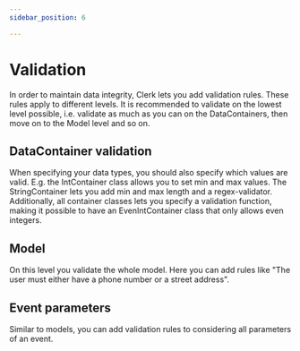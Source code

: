 ```yaml
---
sidebar_position: 6

---
```

# Validation

In order to maintain data integrity, Clerk lets you add validation rules. These rules apply to different levels.
It is recommended to validate on the lowest level possible, i.e. validate as much as you can on the DataContainers, then
move on to the Model level and so on.

## DataContainer validation

When specifying your data types, you should also specify which values are valid. E.g. the IntContainer class allows you
to set min and max values. The StringContainer lets you add min and max length and a regex-validator. Additionally, all
container classes lets you specify a validation function, making it possible to have an EvenIntContainer class that
only allows even integers.

## Model

On this level you validate the whole model. Here you can add rules like "The user must either have a phone number or a
street address".

## Event parameters

Similar to models, you can add validation rules to considering all parameters of an event.

